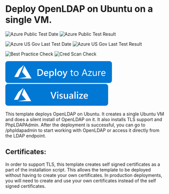# Deploy OpenLDAP on Ubuntu on a single VM.

![Azure Public Test Date](https://azurequickstartsservice.blob.core.windows.net/badges/openldap-singlevm-ubuntu/PublicLastTestDate.svg)
![Azure Public Test Result](https://azurequickstartsservice.blob.core.windows.net/badges/openldap-singlevm-ubuntu/PublicDeployment.svg)

![Azure US Gov Last Test Date](https://azurequickstartsservice.blob.core.windows.net/badges/openldap-singlevm-ubuntu/FairfaxLastTestDate.svg)
![Azure US Gov Last Test Result](https://azurequickstartsservice.blob.core.windows.net/badges/openldap-singlevm-ubuntu/FairfaxDeployment.svg)

![Best Practice Check](https://azurequickstartsservice.blob.core.windows.net/badges/openldap-singlevm-ubuntu/BestPracticeResult.svg)
![Cred Scan Check](https://azurequickstartsservice.blob.core.windows.net/badges/openldap-singlevm-ubuntu/CredScanResult.svg)

[![Deploy To Azure](https://raw.githubusercontent.com/Azure/azure-quickstart-templates/master/1-CONTRIBUTION-GUIDE/images/deploytoazure.svg?sanitize=true)]("https://portal.azure.com/#create/Microsoft.Template/uri/https%3A%2F%2Fraw.githubusercontent.com%2FAzure%2Fazure-quickstart-templates%2Fmaster%2Fopenldap-singlevm-ubuntu%2Fazuredeploy.json")
[![Visualize](https://raw.githubusercontent.com/Azure/azure-quickstart-templates/master/1-CONTRIBUTION-GUIDE/images/visualizebutton.svg?sanitize=true)]("http://armviz.io/#/?load=https%3A%2F%2Fraw.githubusercontent.com%2FAzure%2Fazure-quickstart-templates%2Fmaster%2Fopenldap-singlevm-ubuntu%2Fazuredeploy.json")

This template deploys OpenLDAP on Ubuntu. It creates a single Ubuntu VM and does
a silent install of OpenLDAP on it. It also installs TLS support and
PhpLDAPAdmin. After the deployment is successful, you can go to /phpldapadmin to
start working with OpenLDAP or access it directly from the LDAP endpoint.

## Certificates:

In order to support TLS, this template creates self signed certificates as a
part of the installation script. This allows the template to be deployed without
having to create your own certificates. In production deployments, you will need
to create and use your own certificates instead of the self signed certificates.
